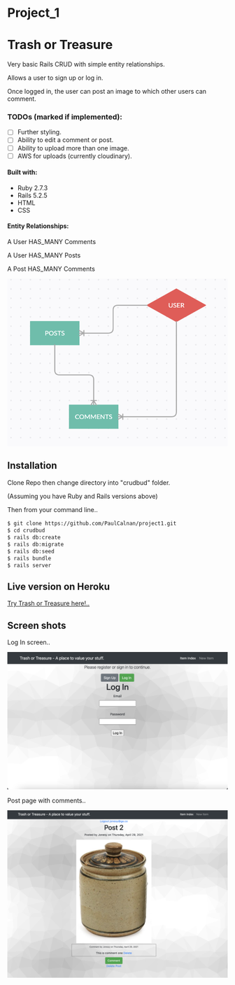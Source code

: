 # Project_1
# Trash or Treasure

Very basic Rails CRUD with simple entity relationships.  

Allows a user to sign up or log in.  

Once logged in, the user can post an image to which other users can comment.


### TODOs (marked if implemented):

- [ ]  Further styling.
- [ ]  Ability to edit a comment or post.
- [ ]  Ability to upload more than one image.
- [ ]  AWS for uploads (currently cloudinary).

#### Built with:

 - Ruby 2.7.3
 - Rails 5.2.5
 - HTML
 - CSS

#### Entity Relationships:

A User HAS_MANY Comments  

A User HAS_MANY Posts  

A Post HAS_MANY Comments  


 ![relationship diagram](/trash-erd.png)

##

## Installation

Clone Repo then change directory into "crudbud" folder.  

(Assuming you have Ruby and Rails versions above)  

Then from your command line..  

```
$ git clone https://github.com/PaulCalnan/project1.git
$ cd crudbud
$ rails db:create
$ rails db:migrate
$ rails db:seed
$ rails bundle
$ rails server
```

## Live version on Heroku

[Try Trash or Treasure here!.. ](https://trash-treasure.herokuapp.com/login)

## Screen shots

Log In screen..

![Log in screen](/trash_login.png)

Post page with comments..

![Post screen](/trash_show1.png)
